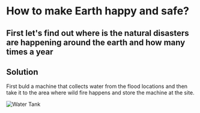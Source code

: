 # How to make Earth happy and safe?
<h2> First let's find out where is the natural disasters are happening around the earth and how many times a year</h2>

<h2> Solution</h2>
<p> First buld a machine that collects water from the flood locations and then take it to the area where wild fire happens and store the machine at the site.</p>
<picture>
 <img src="Water Tank.png" alt="Water Tank" style="width:auto;">
</picture>
